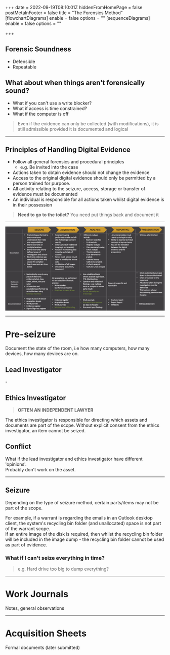 +++
date = 2022-09-19T08:10:01Z
hiddenFromHomePage = false
postMetaInFooter = false
title = "The Forensics Method"
[flowchartDiagrams]
enable = false
options = ""
[sequenceDiagrams]
enable = false
options = ""

+++
## Forensic Soundness

* Defensible
* Repeatable

## What about when things aren't forensically sound?

* What if you can't use a write blocker?
* What if access is time constrained?
* What if the computer is off

> Even if the evidence can only be collected (with modifications), it is still admissible provided it is documented and logical

***

## Principles of Handling Digital Evidence

* Follow all general forensics and procedural principles
  * e.g. Be invited into the case
* Actions taken to obtain evidence should not change the evidence
* Access to the original digital evidence should only be permitted by a person trained for purpose.
* All activity relating to the seizure, access, storage or transfer of evidence must be documented
* An individual is responsible for all actions taken whilst digital evidence is in their possession

> **Need to go to the toilet?** You need put things back and document it

***

![](/uploads/snipaste_2022-09-19_18-30-54.jpg)

***

# Pre-seizure

Document the state of the room, i.e how many computers, how many devices, how many devices are on.

## Lead Investigator

\-

## Ethics Investigator

> **OFTEN AN INDEPENDENT LAWYER**

The ethics investigator is responsible for directing which assets and documents are part of the scope. Without explicit consent from the ethics investigator, an item cannot be seized.

## Conflict

What if the lead investigator and ethics investigator have different 'opinions'.  
Probably don't work on the asset.

***

## Seizure

Depending on the type of seizure method, certain parts/items may not be part of the scope.

For example, if a warrant is regarding the emails in an Outlook desktop client, the system's recycling bin folder (and unallocated) space is not part of the warrant scope.  
If an entire image of the disk is required, then whilst the recycling bin folder will be included in the image dump - the recycling bin folder cannot be used as part of evidence.

### What if I can't seize everything in time?

> e.g. Hard drive too big to dump everything?

***

# Work Journals

Notes, general observations

***

# Acquisition Sheets

Formal documents (later submitted)